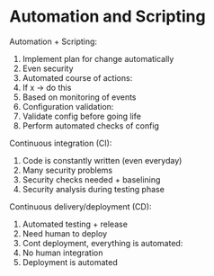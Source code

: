 # Automation and Scripting

Automation + Scripting:
1. Implement plan for change automatically
 1. Even security
1. Automated course of actions:
 1. If x -> do this
 1. Based on monitoring of events
1. Configuration validation:
 1. Validate config before going life
 1. Perform automated checks of config

Continuous integration (CI):
1. Code is constantly written (even everyday)
1. Many security problems
1. Security checks needed + baselining
1. Security analysis during testing phase

Continuous delivery/deployment (CD):
1. Automated testing + release
 1. Need human to deploy
1. Cont deployment, everything is automated:
 1. No human integration
 1. Deployment is automated
